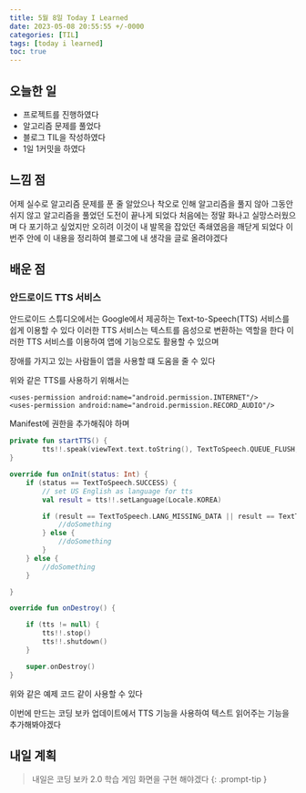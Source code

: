 ```yaml
---
title: 5월 8일 Today I Learned
date: 2023-05-08 20:55:55 +/-0000
categories: [TIL]
tags: [today i learned]
toc: true
---
```


## 오늘한 일

* 프로젝트를 진행하였다
* 알고리즘 문제를 풀었다
* 블로그 TIL을 작성하였다
* 1일 1커밋을 하였다

## 느낌 점

어제 실수로 알고리즘 문제를 푼 줄 알았으나 착오로 인해 알고리즘을 풀지 않아 그동안 쉬지 않고 알고리즘을 풀었던
도전이 끝나게 되었다 처음에는 정말 화나고 실망스러웠으며 다 포기하고 싶었지만 오히려
이것이 내 발목을 잡았던 족쇄였음을 깨닫게 되었다 이번주 안에 이 내용을 정리하여 블로그에 내 생각을 글로 올려야겠다

## 배운 점

### 안드로이드 TTS 서비스

안드로이드 스튜디오에서는 Google에서 제공하는 Text-to-Speech(TTS) 서비스를 쉽게 이용할 수 있다 이러한 TTS 서비스는 텍스트를 
음성으로 변환하는 역할을 한다 이러한 TTS 서비스를 이용하여 앱에 기능으로도 활용할 수 있으며

장애를 가지고 있는 사람들이 앱을 사용할 떄 도움을 줄 수 있다

위와 같은 TTS를 사용하기 위해서는

~~~
<uses-permission android:name="android.permission.INTERNET"/>
<uses-permission android:name="android.permission.RECORD_AUDIO"/>
~~~

Manifest에 권한을 추가해줘야 하며

~~~kotlin
private fun startTTS() {
        tts!!.speak(viewText.text.toString(), TextToSpeech.QUEUE_FLUSH, null, "")
}

override fun onInit(status: Int) {
    if (status == TextToSpeech.SUCCESS) {
        // set US English as language for tts
        val result = tts!!.setLanguage(Locale.KOREA)

        if (result == TextToSpeech.LANG_MISSING_DATA || result == TextToSpeech.LANG_NOT_SUPPORTED) {
            //doSomething
        } else {
            //doSomething
        }
    } else {
        //doSomething
    }

}

override fun onDestroy() {

    if (tts != null) {
        tts!!.stop()
        tts!!.shutdown()
    }

    super.onDestroy()
}
~~~

위와 같은 예제 코드 같이 사용할 수 있다

이번에 만드는 코딩 보카 업데이트에서 TTS 기능을 사용하여 텍스트 읽어주는 기능을 추가해봐야겠다

## 내일 계획

> 내일은 코딩 보카 2.0 학습 게임 화면을 구현 해야겠다
{: .prompt-tip }